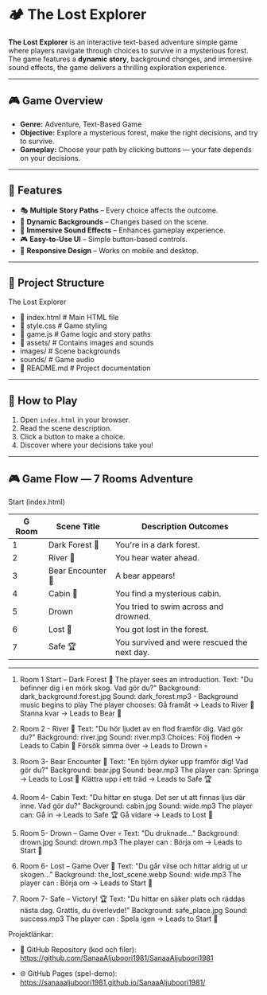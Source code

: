 
# 🏕️ The Lost Explorer

**The Lost Explorer**  is an interactive text-based adventure simple game where players navigate through choices to survive in a mysterious forest. The game features a **dynamic story**, background changes, and immersive sound effects, the game delivers a thrilling exploration experience.


---

## 🎮 Game Overview

- **Genre:** Adventure, Text-Based Game  
- **Objective:** Explore a mysterious forest, make the right decisions, and try to survive.  
- **Gameplay:** Choose your path by clicking buttons — your fate depends on your decisions.


---

## 🌟 Features
- 🎭 **Multiple Story Paths** – Every choice affects the outcome.
- 🎨 **Dynamic Backgrounds** – Changes based on the scene.
- 🎵 **Immersive Sound Effects** – Enhances gameplay experience.
- 🎮 **Easy-to-Use UI** – Simple button-based controls.
- 📱 **Responsive Design** – Works on mobile and desktop.

---


## 📂 Project Structure
 The Lost Explorer 
 -  📄 index.html # Main HTML file 
 -  📄 style.css # Game styling 
 -  📄 game.js # Game logic and story paths 
 -  📂 assets/ # Contains images and sounds 
 -  images/ # Scene backgrounds 
 -  sounds/ # Game audio 
 -  📄 README.md # Project documentation

 ---

## 👣 How to Play

1. Open `index.html` in your browser.
2. Read the scene description.
3. Click a button to make a choice.
4. Discover where your decisions take you!

---


## 🎮 Game Flow — 7 Rooms Adventure
Start (index.html)

G Room | Scene Title        | Description                       Outcomes     |
|------|--------------------|------------------------------------------------------------------
| 1    | Dark Forest 🌲     | You're in a dark forest.         | → River 🌊 or Bear 🐻     
| 2    | River 🌊           | You hear water ahead.            | → Cabin 🏡 or Drown 💀    
| 3    | Bear Encounter 🐻  | A bear appears!                  | → Lost 🌲 or Safe 🏆     
| 4    | Cabin 🏡           | You find a mysterious cabin.     | → Safe 🏆 or Lost 🌲     
| 5    | Drown              | You tried to swim across and drowned.| → Restart               
| 6    | Lost 🌲            | You got lost in the forest.        | → Restart               
| 7    | Safe 🏆            | You survived and were rescued the next day. | → Play again      
    

---

1. Room 1 Start – Dark Forest 🌲
The player sees an introduction.
Text: "Du befinner dig i en mörk skog. Vad gör du?"
Background: dark_background.forest.jpg 
Sound: dark_forest.mp3 - Background music begins to play
The player chooses:
Gå framåt → Leads to River 🌊
Stanna kvar → Leads to Bear 🐻

2. Room 2 - River 🌊
Text: "Du hör ljudet av en flod framför dig. Vad gör du?"
Background: river.jpg
Sound: river.mp3
Choices:
Följ floden → Leads to Cabin 🏡
Försök simma över → Leads to Drown 💀


3. Room 3- Bear Encounter 🐻
Text: "En björn dyker upp framför dig! Vad gör du?"
Background: bear.jpg
Sound: bear.mp3
The player can:
Springa → Leads to Lost 🌲
Klättra upp i ett träd → Leads to Safe 🏆

4. Room 4- Cabin 
Text: "Du hittar en stuga. Det ser ut att finnas ljus där inne. Vad gör du?"
Background: cabin.jpg
Sound: wide.mp3
The player can:
Gå in → Leads to Safe 🏆
Gå vidare → Leads to Lost 🌲

5. Room 5- Drown – Game Over 💀
Text: "Du druknade..."
Background: drown.jpg
Sound: drown.mp3
The player can : 
Börja om → Leads to Start 🌲

6. Room 6- Lost – Game Over 🌲
Text: "Du går vilse och hittar aldrig ut ur skogen..."
Background: the_lost_scene.webp
Sound: wide.mp3
The player can :
Börja om → Leads to Start 🌲

7. Room 7- Safe – Victory! 🏆
Text: "Du hittar en säker plats och räddas nästa dag. Grattis, du överlevde!"
Background: safe_place.jpg
Sound: success.mp3
The player can :
Spela igen → Leads to Start 🌲


Projektlänkar:
- 🔗 GitHub Repository (kod och filer):
https://github.com/SanaaAljuboori1981/SanaaAljuboori1981

- 🌐 GitHub Pages (spel-demo):
https://sanaaaljuboori1981.github.io/SanaaAljuboori1981/